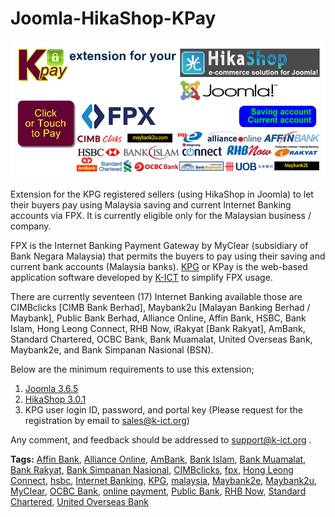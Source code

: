 # Joomla-HikaShop-KPay
<img alt="FPX" src="https://raw.githubusercontent.com/K-ICT/Joomla-HikaShop-KPay/master/banner-960x420.jpg" />
<p>Extension for the KPG registered sellers (using HikaShop in Joomla) to let their buyers pay using Malaysia saving and current Internet Banking accounts via FPX. It is currently eligible only for the Malaysian business / company.</p>

<p>FPX is the Internet Banking Payment Gateway by MyClear (subsidiary of Bank Negara Malaysia) that permits the buyers to pay using their saving and current bank accounts (Malaysia banks). <a href="https://www.k-ict.org/kpg/" rel="nofollow">KPG</a> or KPay is the web-based application software developed by <a href="http://www.k-ict.org/" rel="nofollow">K-ICT</a> to simplify FPX usage.</p>

<p>There are currently seventeen (17) Internet Banking available those are CIMBclicks [CIMB Bank Berhad], Maybank2u [Malayan Banking Berhad / Maybank], Public Bank Berhad, Alliance Online, Affin Bank, HSBC, Bank Islam, Hong Leong Connect, RHB Now, iRakyat [Bank Rakyat], AmBank, Standard Chartered, OCBC Bank, Bank Muamalat, United Overseas Bank, Maybank2e, and Bank Simpanan Nasional (BSN).</p>

<p>Below are the minimum requirements to use this extension;
<ol>
<li><a href="https://downloads.joomla.org/" title="Click here to download." target="JoomlaWindow">Joomla 3.6.5</a></li>
<li><a href="https://extensions.joomla.org/extensions/extension/e-commerce/shopping-cart/hikashop/" title="Click here to download." target="HikaShopWindow">HikaShop 3.0.1</a></li>
<li>KPG user login ID, password, and portal key (Please request for the registration by email to <a href="mailto:sales@k-ict.org">sales@k-ict.org</a>)</li>
</ol></p>

<p>Any comment, and feedback should be addressed to <a href="mailto:sales@k-ict.org">support@k-ict.org</a> .</p>

<div id="plugin-tags">
<strong>Tags:</strong> <a href="https://wordpress.org/plugins/tags/affin-bank" rel="tag">Affin Bank</a>, <a href="https://wordpress.org/plugins/tags/alliance-online" rel="tag">Alliance Online</a>, <a href="https://wordpress.org/plugins/tags/ambank" rel="tag">AmBank</a>, <a href="https://wordpress.org/plugins/tags/bank-islam" rel="tag">Bank Islam</a>, <a href="https://wordpress.org/plugins/tags/bank-muamalat" rel="tag">Bank Muamalat</a>, <a href="https://wordpress.org/plugins/tags/bank-rakyat" rel="tag">Bank Rakyat</a>, <a href="https://wordpress.org/plugins/tags/bank-simpanan-nasional" rel="tag">Bank Simpanan Nasional</a>, <a href="https://wordpress.org/plugins/tags/cimbclicks" rel="tag">CIMBclicks</a>, <a href="https://wordpress.org/plugins/tags/fpx" rel="tag">fpx</a>, <a href="https://wordpress.org/plugins/tags/hong-leong-connect" rel="tag">Hong Leong Connect</a>, <a href="https://wordpress.org/plugins/tags/hsbc" rel="tag">hsbc</a>, <a href="https://wordpress.org/plugins/tags/internet-banking" rel="tag">Internet Banking</a>, <a href="https://wordpress.org/plugins/tags/kpg" rel="tag">KPG</a>, <a href="https://wordpress.org/plugins/tags/malaysia" rel="tag">malaysia</a>, <a href="https://wordpress.org/plugins/tags/maybank2e" rel="tag">Maybank2e</a>, <a href="https://wordpress.org/plugins/tags/maybank2u" rel="tag">Maybank2u</a>, <a href="https://wordpress.org/plugins/tags/myclear" rel="tag">MyClear</a>, <a href="https://wordpress.org/plugins/tags/ocbc-bank" rel="tag">OCBC Bank</a>, <a href="https://wordpress.org/plugins/tags/online-payment" rel="tag">online payment</a>, <a href="https://wordpress.org/plugins/tags/public-bank" rel="tag">Public Bank</a>, <a href="https://wordpress.org/plugins/tags/rhb-now" rel="tag">RHB Now</a>, <a href="https://wordpress.org/plugins/tags/standard-chartered" rel="tag">Standard Chartered</a>, <a href="https://wordpress.org/plugins/tags/united-overseas-bank" rel="tag">United Overseas Bank</a>
</div>
